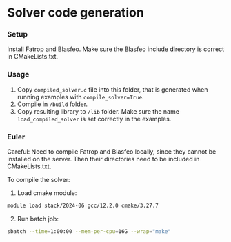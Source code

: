 # Solver code generation

### Setup

Install Fatrop and Blasfeo. Make sure the Blasfeo include directory is correct in CMakeLists.txt.

### Usage

1. Copy `compiled_solver.c` file into this folder, that is generated when running examples with `compile_solver=True`.
2. Compile in `/build` folder.
3. Copy resulting library to `/lib` folder. Make sure the name `load_compiled_solver` is set correctly in the examples.


### Euler

Careful: Need to compile Fatrop and Blasfeo locally, since they cannot be installed on the server. Then their directories need to be included in CMakeLists.txt.

To compile the solver:

1. Load cmake module:
```bash
module load stack/2024-06 gcc/12.2.0 cmake/3.27.7
```
2. Run batch job:
```bash
sbatch --time=1:00:00 --mem-per-cpu=16G --wrap="make"
```